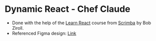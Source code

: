 # Dynamic React - Chef Claude

-   Done with the help of the [Learn React](https://scrimba.com/learn-react-c0e) course from [Scrimba](@scrimba) by Bob Ziroll.
-   Referenced Figma design: [Link](https://https://scrimba.com/links/figma-chef-claude)
